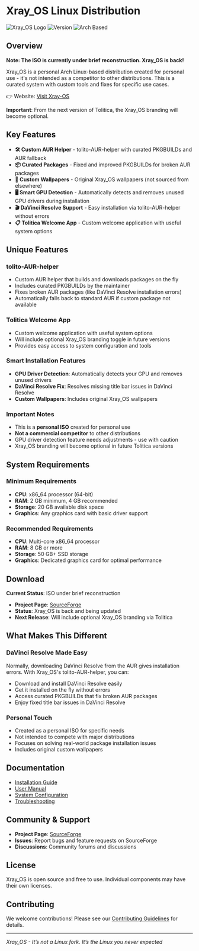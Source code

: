 # Xray_OS Linux Distribution

![Xray_OS Logo](https://img.shields.io/badge/Xray_OS-Linux-blue?style=for-the-badge)
![Version](https://img.shields.io/badge/Version-14-green?style=for-the-badge)
![Arch Based](https://img.shields.io/badge/Based%20on-Arch%20-1793d1?style=for-the-badge)

## Overview

**Note: The ISO is currently under brief reconstruction. Xray_OS is back!**

Xray_OS is a personal Arch Linux-based distribution created for personal use - it's not intended as a competitor to other distributions. This is a curated system with custom tools and fixes for specific use cases.

👉 Website: [Visit Xray-OS](https://xray-os.github.io/xray_os-website/)

**Important**: From the next version of Tolitica, the Xray_OS branding will become optional.

## Key Features

- **🛠️ Custom AUR Helper** - tolito-AUR-helper with curated PKGBUILDs and AUR fallback
- **📦 Curated Packages** - Fixed and improved PKGBUILDs for broken AUR packages
- **🎨 Custom Wallpapers** - Original Xray_OS wallpapers (not sourced from elsewhere)
- **🖥️ Smart GPU Detection** - Automatically detects and removes unused GPU drivers during installation
- **🎬 DaVinci Resolve Support** - Easy installation via tolito-AUR-helper without errors
- **📋 Tolitica Welcome App** - Custom welcome application with useful system options

## Unique Features

### tolito-AUR-helper
- Custom AUR helper that builds and downloads packages on the fly
- Includes curated PKGBUILDs by the maintainer
- Fixes broken AUR packages (like DaVinci Resolve installation errors)
- Automatically falls back to standard AUR if custom package not available

### Tolitica Welcome App
- Custom welcome application with useful system options
- Will include optional Xray_OS branding toggle in future versions
- Provides easy access to system configuration and tools

### Smart Installation Features
- **GPU Driver Detection**: Automatically detects your GPU and removes unused drivers
- **DaVinci Resolve Fix**: Resolves missing title bar issues in DaVinci Resolve
- **Custom Wallpapers**: Includes original Xray_OS wallpapers

### Important Notes
- This is a **personal ISO** created for personal use
- **Not a commercial competitor** to other distributions
- GPU driver detection feature needs adjustments - use with caution
- Xray_OS branding will become optional in future Tolitica versions

## System Requirements

### Minimum Requirements
- **CPU**: x86_64 processor (64-bit)
- **RAM**: 2 GB minimum, 4 GB recommended
- **Storage**: 20 GB available disk space
- **Graphics**: Any graphics card with basic driver support

### Recommended Requirements
- **CPU**: Multi-core x86_64 processor
- **RAM**: 8 GB or more
- **Storage**: 50 GB+ SSD storage
- **Graphics**: Dedicated graphics card for optimal performance

## Download

**Current Status**: ISO under brief reconstruction

- **Project Page**: [SourceForge](https://sourceforge.net/projects/xray-os/)
- **Status**: Xray_OS is back and being updated
- **Next Release**: Will include optional Xray_OS branding via Tolitica

## What Makes This Different

### DaVinci Resolve Made Easy
Normally, downloading DaVinci Resolve from the AUR gives installation errors. With Xray_OS's tolito-AUR-helper, you can:
- Download and install DaVinci Resolve easily
- Get it installed on the fly without errors
- Access curated PKGBUILDs that fix broken AUR packages
- Enjoy fixed title bar issues in DaVinci Resolve

### Personal Touch
- Created as a personal ISO for specific needs
- Not intended to compete with major distributions
- Focuses on solving real-world package installation issues
- Includes original custom wallpapers

## Documentation

- [Installation Guide](docs/INSTALLATION.md)
- [User Manual](docs/USER_GUIDE.md)
- [System Configuration](docs/CONFIGURATION.md)
- [Troubleshooting](docs/TROUBLESHOOTING.md)

## Community & Support

- **Project Page**: [SourceForge](https://sourceforge.net/projects/xray-os/)
- **Issues**: Report bugs and feature requests on SourceForge
- **Discussions**: Community forums and discussions

## License

Xray_OS is open source and free to use. Individual components may have their own licenses.

## Contributing

We welcome contributions! Please see our [Contributing Guidelines](CONTRIBUTING.md) for details.

---

*Xray_OS - It’s not a Linux fork. It’s the Linux you never expected*
